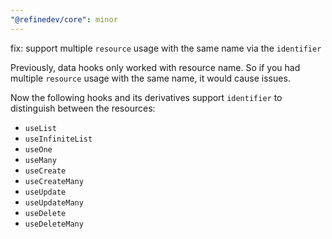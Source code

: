 ```yaml
---
"@refinedev/core": minor
---
```


fix: support multiple `resource` usage with the same name via the `identifier`

Previously, data hooks only worked with resource name. So if you had multiple `resource` usage with the same name, it would cause issues. 

Now the following hooks and its derivatives support `identifier` to distinguish between the resources:

- `useList`
- `useInfiniteList`
- `useOne`
- `useMany`
- `useCreate`
- `useCreateMany`
- `useUpdate`
- `useUpdateMany`
- `useDelete`
- `useDeleteMany`



